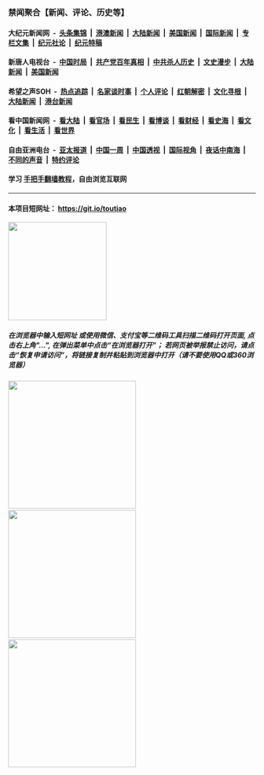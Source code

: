 ### 禁闻聚合【新闻、评论、历史等】

#### 大纪元新闻网 &nbsp;-&nbsp; [头条集锦](indexes/E头条集锦.md?t=02261102) &nbsp;|&nbsp; [港澳新闻](indexes/E港澳新闻.md?t=02261102)  &nbsp;|&nbsp; [大陆新闻](indexes/E大陆新闻.md?t=02261102) &nbsp;|&nbsp; [美国新闻](indexes/E美国新闻.md?t=02261102) &nbsp;|&nbsp; [国际新闻](indexes/E国际新闻.md?t=02261102) &nbsp;|&nbsp; [专栏文集](indexes/E专栏文集.md?t=02261102) &nbsp;|&nbsp; [纪元社论](indexes/E纪元社论.md?t=02261102) &nbsp;|&nbsp; [纪元特稿](indexes/E纪元特稿.md?t=02261102) 

#### 新唐人电视台 &nbsp;-&nbsp; [中国时局](indexes/N中国时局.md?t=02261102) &nbsp;|&nbsp; [共产党百年真相](indexes/N共产党百年真相.md?t=02261102) &nbsp;|&nbsp; [中共杀人历史](indexes/N中共杀人历史.md?t=02261102) &nbsp;|&nbsp; [文史漫步](indexes/N文史漫步.md?t=02261102) &nbsp;|&nbsp; [大陆新闻](indexes/N大陆新闻.md?t=02261102) &nbsp;|&nbsp; [美国新闻](indexes/N美国新闻.md?t=02261102)

#### 希望之声SOH &nbsp;-&nbsp; [热点追踪](indexes/H热点追踪.md?t=02261102) &nbsp;|&nbsp; [名家谈时事](indexes/H名家谈时事.md?t=02261102) &nbsp;|&nbsp; [个人评论](indexes/H个人评论.md?t=02261102)  &nbsp;|&nbsp; [红朝解密](indexes/H红朝解密.md?t=02261102) &nbsp;|&nbsp; [文化寻根](indexes/H文化寻根.md?t=02261102) &nbsp;|&nbsp; [大陆新闻](indexes/H大陆新闻.md?t=02261102) &nbsp;|&nbsp; [港台新闻](indexes/H港台新闻.md?t=02261102)

#### 看中国新闻网 &nbsp;-&nbsp; [看大陆](indexes/S看大陆.md?t=02261102) &nbsp;|&nbsp; [看官场](indexes/S看官场.md?t=02261102) &nbsp;|&nbsp; [看民生](indexes/S看民生.md?t=02261102)  &nbsp;|&nbsp; [看博谈](indexes/S看博谈.md?t=02261102) &nbsp;|&nbsp; [看财经](indexes/S看财经.md?t=02261102) &nbsp;|&nbsp; [看史海](indexes/S看史海.md?t=02261102) &nbsp;|&nbsp; [看文化](indexes/S看文化.md?t=02261102) &nbsp;|&nbsp; [看生活](indexes/S看生活.md?t=02261102) &nbsp;|&nbsp; [看世界](indexes/S看世界.md?t=02261102)

#### 自由亚洲电台 &nbsp;-&nbsp; [亚太报道](indexes/R亚太报道.md?t=02261102) &nbsp;|&nbsp; [中国一周](indexes/R中国一周.md?t=02261102) &nbsp;|&nbsp; [中国透视](indexes/R中国透视.md?t=02261102)  &nbsp;|&nbsp; [国际视角](indexes/R国际视角.md?t=02261102) &nbsp;|&nbsp; [夜话中南海](indexes/R夜话中南海.md?t=02261102) &nbsp;|&nbsp; [不同的声音](indexes/R不同的声音.md?t=02261102) &nbsp;|&nbsp; [特约评论](indexes/R特约评论.md?t=02261102)

#### 学习 [手把手翻墙教程](https://github.com/gfw-breaker/guides/wiki)，自由浏览互联网

----

#### 本项目短网址： https://git.io/toutiao
<img src="https://raw.githubusercontent.com/gfw-breaker/banned-news/master/scripts/img/qr.png" width="200px"/>  

##### 在浏览器中输入短网址 或使用微信、支付宝等二维码工具扫描二维码打开页面, 点击右上角"...", 在弹出菜单中点击“在浏览器打开”； 若网页被举报禁止访问，请点击“恢复申请访问”，将链接复制并粘贴到浏览器中打开（请不要使用QQ或360浏览器）

<img src="https://raw.githubusercontent.com/gfw-breaker/banned-news/master/scripts/img/1.png" width="260px"/> &nbsp; <img src="https://raw.githubusercontent.com/gfw-breaker/banned-news/master/scripts/img/2.png" width="260px"/> &nbsp; <img src="https://raw.githubusercontent.com/gfw-breaker/banned-news/master/scripts/img/3.png" width="260px"/>
